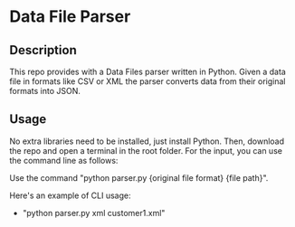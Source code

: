 # Data File Parser

## Description

This repo provides with a Data Files parser written in Python. Given a data file in formats like CSV or XML the parser converts data from their original formats into JSON.

## Usage

No extra libraries need to be installed, just install Python. Then, download the repo and open a terminal in the root folder. For the input, you can use the command line as follows:

Use the command "python parser.py {original file format} {file path}". 

Here's an example of CLI usage: 
- "python parser.py xml customer1.xml"
